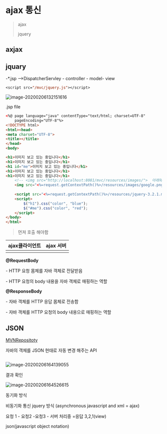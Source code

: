 # ajax 통신

> ajax
>
> jquery

## axjax





## jquary

-*.jsp -->DispatcherServley - controller - model- view

```jsp
<script src="/mvc/jquery.js"></script>
```

![image-20200206132151616](C:\Users\student\AppData\Roaming\Typora\typora-user-images\image-20200206132151616.png)

.jsp file

```html
<%@ page language="java" contentType="text/html; charset=UTF-8"
    pageEncoding="UTF-8"%>
<!DOCTYPE html>
<html><head>
<meta charset="UTF-8">
<title></title>
</head>
<body>

<h1>이미지 보고 있는 중입니다</h1>
<h1>이미지 보고 있는 중입니다</h1>
<h1 id="me">이미지 보고 있는 중입니다</h1>
<h1>이미지 보고 있는 중입니다</h1>
<h1>이미지 보고 있는 중입니다</h1>
	<!-- <img src="http://localhost:8081/mvc/resources/images/">  아래와 같음 -->
	<img src="<%=request.getContextPath()%>/resources/images/google.png">
	
	<script src="<%=request.getContextPath()%>/resources/jquery-3.2.1.min.js"></script>
	<script>
		$("h1").css("color", "blue");  
		$("#me").css("color", "red");
	</script>
</body>
</html>
```

> <script src="<%=request.getContextPath()%>/resources/jquery-3.2.1.min.js"></script>
>
> 먼져 호출 해야함



| ajax클라이언트 | ajax 서버 |
| -------------- | --------- |
|                |           |



**@RequestBody**  

 \- HTTP 요청 몸체를 자바 객체로 전달받음

 \- HTTP 요청의 body 내용을 자바 객체로 매핑하는 역할



**@ResponseBody** 

 \- 자바 객체를 HTTP 응답 몸체로 전송함

 \- 자바 객체를 HTTP 요청의 body 내용으로 매핑하는 역할



## JSON

[MVNRepositoty](https://mvnrepository.com/artifact/com.fasterxml.jackson.core/jackson-databind/2.10.0)

자바의 객체를 JSON 현태로 자동 변경 해주는 API

```xml

```

![image-20200206164139055](C:\Users\student\AppData\Roaming\Typora\typora-user-images\image-20200206164139055.png)

결과 확인

![image-20200206164526615](C:\Users\student\AppData\Roaming\Typora\typora-user-images\image-20200206164526615.png)



동기화 방식



비동기화 통신 jquery 방식 (asynchronous javascript and xml = ajax)

요청 1 - 요청2 -요청3 - 서버 처리중 =응답 3,2,1(view)





json(javascript object notation)

